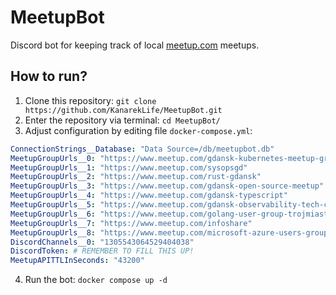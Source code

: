 ﻿# MeetupBot

Discord bot for keeping track of local [meetup.com](https://meetup.com/) meetups.

## How to run?

1. Clone this repository: `git clone https://github.com/KanarekLife/MeetupBot.git`
2. Enter the repository via terminal: `cd MeetupBot/`
3. Adjust configuration by editing file `docker-compose.yml`:

```yaml
ConnectionStrings__Database: "Data Source=/db/meetupbot.db"
MeetupGroupUrls__0: "https://www.meetup.com/gdansk-kubernetes-meetup-group"
MeetupGroupUrls__1: "https://www.meetup.com/sysopsgd"
MeetupGroupUrls__2: "https://www.meetup.com/rust-gdansk"
MeetupGroupUrls__3: "https://www.meetup.com/gdansk-open-source-meetup"
MeetupGroupUrls__4: "https://www.meetup.com/gdansk-typescript"
MeetupGroupUrls__5: "https://www.meetup.com/gdansk-observability-tech-community-meetup-group"
MeetupGroupUrls__6: "https://www.meetup.com/golang-user-group-trojmiasto"
MeetupGroupUrls__7: "https://www.meetup.com/infoshare"
MeetupGroupUrls__8: "https://www.meetup.com/microsoft-azure-users-group-poland"
DiscordChannels__0: "1305543064529404038"
DiscordToken: # REMEMBER TO FILL THIS UP!
MeetupAPITTLInSeconds: "43200"
```

4. Run the bot: `docker compose up -d`
